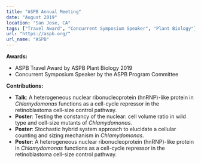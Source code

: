 ```yaml
---
title: "ASPB Annual Meeting"
date: "August 2019"
location: "San Jose, CA"
tags: ["Travel Award", "Concurrent Symposium Speaker", "Plant Biology"]
url: "https://aspb.org/"
url_name: "ASPB"
---
```


**Awards:**
- ASPB Travel Award by ASPB Plant Biology 2019  
- Concurrent Symposium Speaker by the ASPB Program Committee  

**Contributions:**
- **Talk**: A heterogeneous nuclear ribonucleoprotein (hnRNP)-like protein in *Chlamydomonas* functions as a cell-cycle repressor in the retinoblastoma cell-size control pathway.  
- **Poster**: Testing the constancy of the nuclear: cell volume ratio in wild type and cell-size mutants of *Chlamydomonas*.  
- **Poster**: Stochastic hybrid system approach to elucidate a cellular counting and sizing mechanism in *Chlamydomonas*.  
- **Poster**: A heterogeneous nuclear ribonucleoprotein (hnRNP)-like protein in *Chlamydomonas* functions as a cell-cycle repressor in the retinoblastoma cell-size control pathway.
